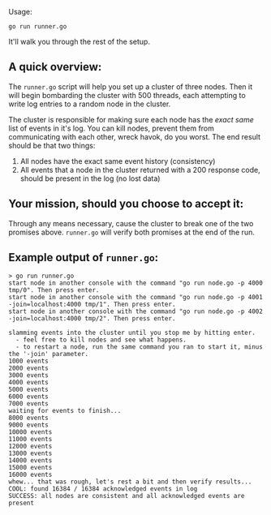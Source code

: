 Usage:

    go run runner.go

It'll walk you through the rest of the setup.

## A quick overview:

The `runner.go` script will help you set up a cluster of three nodes. Then it will begin bombarding the cluster
with 500 threads, each attempting to write log entries to a random node in the cluster.

The cluster is responsible for making sure each node has the *exact same* list of events in it's log.
You can kill nodes, prevent them from communicating with each other, wreck havok, do you worst.  The end
result should be that two things:

1. All nodes have the exact same event history (consistency)
2. All events that a node in the cluster returned with a 200 response code, should be present in the log (no lost data)

## Your mission, should you choose to accept it:

Through any means necessary, cause the cluster to break one of the two promises above. `runner.go` will verify
both promises at the end of the run.

## Example output of `runner.go`:

    > go run runner.go
    start node in another console with the command "go run node.go -p 4000 tmp/0". Then press enter.
    start node in another console with the command "go run node.go -p 4001 -join=localhost:4000 tmp/1". Then press enter.
    start node in another console with the command "go run node.go -p 4002 -join=localhost:4000 tmp/2". Then press enter.

    slamming events into the cluster until you stop me by hitting enter.
      - feel free to kill nodes and see what happens.
      - to restart a node, run the same command you ran to start it, minus the '-join' parameter.
    1000 events
    2000 events
    3000 events
    4000 events
    5000 events
    6000 events
    7000 events
    waiting for events to finish...
    8000 events
    9000 events
    10000 events
    11000 events
    12000 events
    13000 events
    14000 events
    15000 events
    16000 events
    whew... that was rough, let's rest a bit and then verify results...
    COOL: found 16384 / 16384 acknowledged events in log
    SUCCESS: all nodes are consistent and all acknowledged events are present


